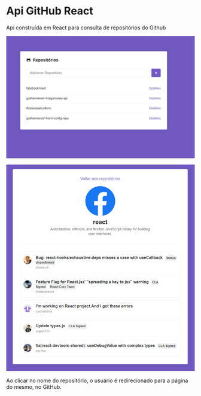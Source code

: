 # Api GitHub React
Api construída em React para consulta de repositórios do Github

![](/src/img/page.PNG)

![](/src/img/page2.PNG)

Ao clicar no nome do repositório, o usuário é redirecionado para a página do mesmo, no GitHub.
